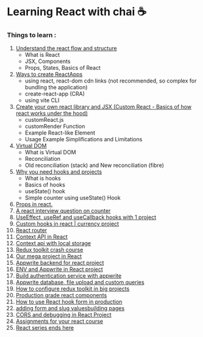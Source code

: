 # Learning React with chai ☕

### Things to learn : 
1. [Understand the react flow and structure](basics%20of%20react%20/Understanding-React-Flow-and-Structure.md)
    - What is React
    - JSX, Components
    - Props, States, Basics of React
2. [Ways to create ReactApps](basics%20of%20react%20/Ways-to-create-ReactApps.md)
    - using react, react-dom cdn links (not recommended, so complex for bundling the application)
    - create-react-app (CRA)
    - using vite CLI
3. [Create your own react library and JSX (Custom React - Basics of how react works under the hood)](basics%20of%20react%20/create-your-own-react-library-and-jsx-custom-react.md)
    - customReact.js
    - customRender Function
    - Example React-like Element
    - Usage Example
Simplifications and Limitations
5. [Virtual DOM](basics%20of%20react%20/virtual-dom.md)
    - What is Virtual DOM
    - Reconciliation
    - Old reconciliation (stack) and New reconciliation (fibre)
6. [Why you need hooks and projects](basics%20of%20react%20/hooks.md)
    - What is hooks
    - Basics of hooks
    - useState() hook
    - Simple counter using useState() Hook
7. [Props in react.](basics%20of%20react%20/props.md)
8. [A react interview question on counter](basics%20of%20react%20/counter-question.md)
9. [UseEffect, useRef and useCallback hooks with 1 project]()
10. [Custom hooks in react | currency project]()
11. [React router ]()
12. [Context API in React]()
13. [Context api with local storage]()
14. [Redux toolkit crash course]()
15. [Our mega project in React]()
16. [Appwrite backend for react project]()
17. [ENV and Appwrite in React project]()
18. [Build authentication service with appwrite]()
19. [Appwrite database, file upload and custom queries]()
20. [How to configure redux toolkit in big projects]()
21. [Production grade react components]()
22. [How to use React hook form in production]()
23. [adding form and slug values]()[building pages]()
24. [CORS and debugging in React Project]()
25. [Assignments for your react course]()
26. [React series ends here]()

